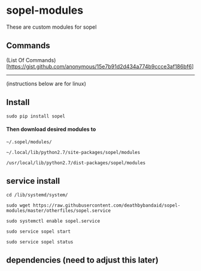 # sopel-modules

These are custom modules for sopel

## Commands

(List Of Commands)[https://gist.github.com/anonymous/15e7b91d2d434a774b9ccce3af186bf6]
______________________________________


(instructions below are for linux)

## Install
`sudo pip install sopel`

#### Then download desired modules to
`~/.sopel/modules/`

`~/.local/lib/python2.7/site-packages/sopel/modules`

`/usr/local/lib/python2.7/dist-packages/sopel/modules`

## service install
`cd /lib/systemd/system/`

`sudo wget https://raw.githubusercontent.com/deathbybandaid/sopel-modules/master/otherfiles/sopel.service`

`sudo systemctl enable sopel.service`

`sudo service sopel start`

`sudo service sopel status`

## dependencies (need to adjust this later)
